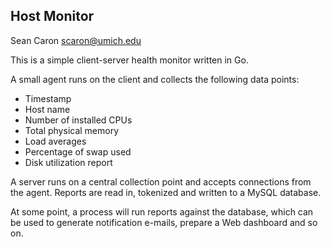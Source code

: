 Host Monitor
------------

Sean Caron
scaron@umich.edu

This is a simple client-server health monitor written in Go.

A small agent runs on the client and collects the following data
points:

* Timestamp
* Host name
* Number of installed CPUs
* Total physical memory
* Load averages
* Percentage of swap used
* Disk utilization report

A server runs on a central collection point and accepts connections from the
agent. Reports are read in, tokenized and written to a MySQL database.

At some point, a process will run reports against the database, which can be
used to generate notification e-mails, prepare a Web dashboard and so on.

